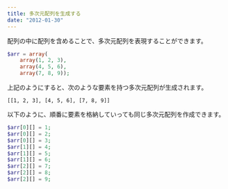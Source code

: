 ```yaml
---
title: 多次元配列を生成する
date: "2012-01-30"
---
```


配列の中に配列を含めることで、多次元配列を表現することができます。

~~~ php
$arr = array(
    array(1, 2, 3),
    array(4, 5, 6),
    array(7, 8, 9));
~~~

上記のようにすると、次のような要素を持つ多次元配列が生成されます。

~~~
[[1, 2, 3], [4, 5, 6], [7, 8, 9]]
~~~

以下のように、順番に要素を格納していっても同じ多次元配列を作成できます。

~~~ php
$arr[0][] = 1;
$arr[0][] = 2;
$arr[0][] = 3;
$arr[1][] = 4;
$arr[1][] = 5;
$arr[1][] = 6;
$arr[2][] = 7;
$arr[2][] = 8;
$arr[2][] = 9;
~~~

